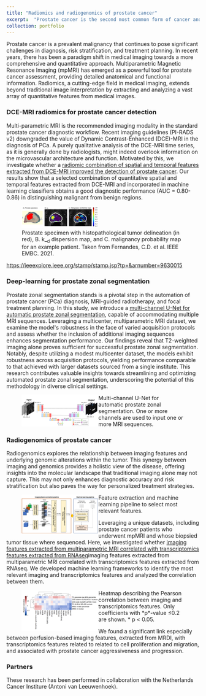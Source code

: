 ```yaml
---
title: "Radiomics and radiogenomics of prostate cancer"
excerpt:  "Prostate cancer is the second most common form of cancer and one of the most lethal in western men. Timely and accurate diagnosis is crucial. Multiparametric MRI is currently the recommended imaging modality for prostate cancer. However, it is not sufficiently accurate to replace systematic biopsies. In this line of research, we extract quantitative parameters from multiparametric MRI and combine them by machine learning for improving prostate cancer diagnostics. Additionally, we investigate the link between relevant MRI features and genomic features of aggressive prostate cancer <br/> <img src='/images/mri_cover.jpg' width='400px'> "
collection: portfolio
---
```

Prostate cancer is a prevalent malignancy that continues to pose significant challenges in diagnosis, risk stratification, and treatment planning. In recent years, there has been a paradigm shift in medical imaging towards a more comprehensive and quantitative approach. Multiparametric Magnetic Resonance Imaging (mpMRI) has emerged as a powerful tool for prostate cancer assessment, providing detailed anatomical and functional information. Radiomics, a cutting-edge field in medical imaging, extends beyond traditional image interpretation by extracting and analyzing a vast array of quantitative features from medical images. 

### DCE-MRI radiomics for prostate cancer detection
Multi-parametric MRI is the recommended imaging modality in the standard prostate cancer diagnostic workflow. Recent imaging guidelines (PI-RADS v2) downgraded the value of Dynamic Contrast-Enhanced (DCE)-MRI in the diagnosis of PCa. A purely qualitative analysis of the DCE-MRI time series, as it is generally done by radiologists, might indeed overlook information on the microvascular architecture and function. Motivated by this, we investigate whether a <a href="https://ieeexplore.ieee.org/stamp/stamp.jsp?tp=&arnumber=9630015" target="_blank">radiomic combination of spatial and temporal features extracted from DCE-MRI improved the detection of prostate cancer</a>. Our results show that a selected combination of quantitative spatial and temporal features extracted from DCE-MRI and incorporated in machine learning classifiers obtains a good diagnostic performance (AUC = 0.80-0.86) in distinguishing malignant from benign regions. 

<figure>
  <img src='/images/dce-mri-radiomics.png' alt="Radiomics analysis of DCE-MRI" width='200px' >
  <figcaption> Prostate specimen with histopathological tumor delineation (in red), B. k_<sub>d</sub> dispersion map, and C. malignancy probability map for an example patient. <it>Taken from Fernandes, C.D. et al.  IEEE EMBC</it>. 2021.  </figcaption>
</figure>

https://ieeexplore.ieee.org/stamp/stamp.jsp?tp=&arnumber=9630015
### Deep-learning for prostate zonal segmentation

Prostate zonal segmentation stands is a pivotal step in the automation of prostate cancer (PCa) diagnosis, MRI-guided radiotherapy, and focal treatment planning. In this study, we introduce a  <a href="https://archive.ismrm.org/2022/2832.html" target="_blank">multi-channel U-Net for automatic prostate zonal segmentation</a>, capable of accommodating multiple MRI sequences. Leveraging a multicenter, multiparametric MRI dataset, we examine the model's robustness in the face of varied acquisition protocols and assess whether the inclusion of additional imaging sequences enhances segmentation performance. Our findings reveal that T2-weighted imaging alone proves sufficient for successful prostate zonal segmentation. Notably, despite utilizing a modest multicenter dataset, the models exhibit robustness across acquisition protocols, yielding performance comparable to that achieved with larger datasets sourced from a single institute. This research contributes valuable insights towards streamlining and optimizing automated prostate zonal segmentation, underscoring the potential of this methodology in diverse clinical settings.

<figure>
  <img src='/images/DL_zonal_arch.png' alt="Network architecture" width='200px' align='left'>
  <figcaption>Multi-channel U-Net for automatic prostate zonal segmentation. One or more channels are used to input one or more MRI sequences.</figcaption>
</figure>
<!-- <img src='/images/DL_zonal_arch.jpg' width='400px', align='left'> -->

### Radiogenomics of prostate cancer
Radiogenomics explores the relationship between imaging features and underlying genomic alterations within the tumor. This synergy between imaging and genomics provides a holistic view of the disease, offering insights into the molecular landscape that traditional imaging alone may not capture. This may not only enhances diagnostic accuracy and risk stratification but also paves the way for personalized treatment strategies. 

<figure>
  <img src='/images/imaging_pipe.png' alt="Feature extaction and machine learning pipeline" width='200px' align='left'>
  <figcaption>Feature extraction and machine learning pipeline to select most relevant features.</figcaption>
</figure>

<!-- <img src='/images/imaging_pipe.png' width='400px', align='left'> -->
Leveraging a unique datasets, including prostate cancer patients who underwent mpMRI and whose biopsied tumor tissue where sequenced. Here, we investigated whether <a href="https://www.mdpi.com/2072-6694/15/12/3074" target="_blank">imaging features extracted from multiparametric MRI correlated with transcriptomics features extracted from RNAseq</a>imaging features extracted from multiparametric MRI correlated with transcriptomics features extracted from RNAseq. We developed machine learning frameworks to identify the most relevant imaging and transcriptomics features and analyzed the correlation between them. 

<figure>
  <img src='/images/NKI_correlations_0.1.png' alt="Network architecture" width='200px' align='left'>
  <figcaption>Heatmap describing the Pearson correlation between imaging and transcriptomics features. Only coefficients with *p*-value ≤0.2
 are shown. * <it>p</it> < 0.05. </figcaption>
</figure>


We found a significant link especially between perfusion-based imaging features, extracted from MRDI, with transcriptomics features related to related to cell proliferation and migration, and associated with prostate cancer aggressiveness and progression. 

### Partners
These research has been performed in collaboration with the Netherlands Cancer Institure (Antoni van Leeuwenhoek).


<!-- ![description image](/images/name_image.ext "Optional title"){: .align-right width="300px"} -->

<!-- Cancer is a global health challenge. Timely and accurate detection and diagnosis, together with effective therapy monitoring are essential in the fight against cancer. Based on the established link between cancer and the formation of (neo)vessels to support tumor growth (angiogesis), several imaging modality have been developed to detect early angiogenic changes. Non-invasive, radiation-free ultrasound and MRI imaging are particularly interesting for angiogenesis imaging. However, mostly qualitative assessment is currently performed in the clinical routing, possibly missing important information hidden in these rich spatio-temporal imaging sets. In my research, I developed methods for quantification of MRI and US imaging, and extraction of effective cancer biomarkers. I strive to combine model-driven and data-driven approaches, to obtain interpretable, physics-based biomarkers for improving cancer diagnostics.  -->
